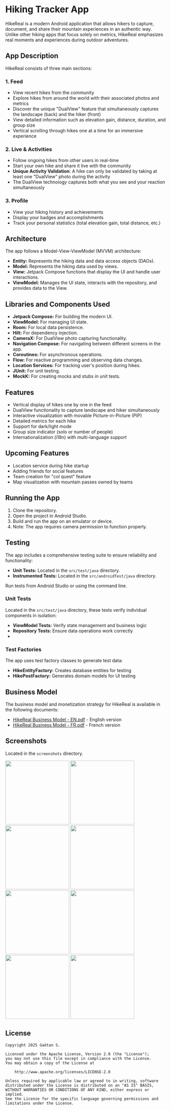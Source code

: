 # Hiking Tracker App

HikeReal is a modern Android application that allows hikers to capture, document, and share their mountain experiences in an authentic way. Unlike other hiking apps that focus solely on metrics, HikeReal emphasizes real moments and experiences during outdoor adventures.

## App Description

HikeReal consists of three main sections:

### 1. Feed
- View recent hikes from the community
- Explore hikes from around the world with their associated photos and metrics
- Discover the unique "DualView" feature that simultaneously captures the landscape (back) and the hiker (front)
- View detailed information such as elevation gain, distance, duration, and group size
- Vertical scrolling through hikes one at a time for an immersive experience

### 2. Live & Activities
- Follow ongoing hikes from other users in real-time
- Start your own hike and share it live with the community
- **Unique Activity Validation**: A hike can only be validated by taking at least one "DualView" photo during the activity
- The DualView technology captures both what you see and your reaction simultaneously

### 3. Profile
- View your hiking history and achievements
- Display your badges and accomplishments
- Track your personal statistics (total elevation gain, total distance, etc.)

## Architecture

The app follows a Model-View-ViewModel (MVVM) architecture:

* **Entity:** Represents the hiking data and data access objects (DAOs).
* **Model:** Represents the hiking data used by views.
* **View:** Jetpack Compose functions that display the UI and handle user interactions.
* **ViewModel:** Manages the UI state, interacts with the repository, and provides data to the View.

## Libraries and Components Used

* **Jetpack Compose:** For building the modern UI.
* **ViewModel:** For managing UI state.
* **Room:** For local data persistence.
* **Hilt:** For dependency injection.
* **CameraX:** For DualView photo capturing functionality.
* **Navigation Compose:** For navigating between different screens in the app.
* **Coroutines:** For asynchronous operations.
* **Flow:** For reactive programming and observing data changes.
* **Location Services:** For tracking user's position during hikes.
* **JUnit:** For unit testing.
* **MockK:** For creating mocks and stubs in unit tests.

## Features

* Vertical display of hikes one by one in the feed
* DualView functionality to capture landscape and hiker simultaneously
* Interactive visualization with movable Picture-in-Picture (PIP)
* Detailed metrics for each hike
* Support for dark/light mode
* Group size indicator (solo or number of people)
* Internationalization (i18n) with multi-language support

## Upcoming Features

* Location service during hike startup
* Adding friends for social features
* Team creation for "col quest" feature
* Map visualization with mountain passes owned by teams

## Running the App

1. Clone the repository.
2. Open the project in Android Studio.
3. Build and run the app on an emulator or device.
4. Note: The app requires camera permission to function properly. 

## Testing

The app includes a comprehensive testing suite to ensure reliability and functionality:

* **Unit Tests:** Located in the `src/test/java` directory.
* **Instrumented Tests:** Located in the `src/androidTest/java` directory.

Run tests from Android Studio or using the command line.

### Unit Tests
Located in the `src/test/java` directory, these tests verify individual components in isolation:
* **ViewModel Tests:** Verify state management and business logic
* **Repository Tests:** Ensure data operations work correctly
* 
### Test Factories
The app uses test factory classes to generate test data:
* **HikeEntityFactory:** Creates database entities for testing
* **HikePostFactory:** Generates domain models for UI testing

## Business Model

The business model and monetization strategy for HikeReal is available in the following documents:
- [HikeReal Business Model - EN.pdf](/business-model/HikeReal%20Business%20Model%20-%20EN.pdf) - English version
- [HikeReal Business Model - FR.pdf](/business-model/HikeReal%20Business%20Model%20-%20FR.pdf) - French version

## Screenshots

Located in the `screenshots` directory.

[<img src="screenshots/feed.png" width="200"/>](screenshots/feed.png)
[<img src="screenshots/new_hike.png" width="200"/>](screenshots/new_hike.png)
[<img src="screenshots/profile.png" width="200"/>](screenshots/profile.png)
[<img src="screenshots/feed_light.png" width="200"/>](screenshots/feed_light.png)
[<img src="screenshots/profile_light.png" width="200"/>](screenshots/profile_light.png)
[<img src="screenshots/camera.png" width="200"/>](screenshots/camera.png)
[<img src="screenshots/camera_choose.png" width="200"/>](screenshots/camera_choose.png)
[<img src="screenshots/new_feed.png" width="200"/>](screenshots/new_feed.png)


## License

```
Copyright 2025 Gaëtan S.

Licensed under the Apache License, Version 2.0 (the "License");
you may not use this file except in compliance with the License.
You may obtain a copy of the License at

    http://www.apache.org/licenses/LICENSE-2.0

Unless required by applicable law or agreed to in writing, software
distributed under the License is distributed on an "AS IS" BASIS,
WITHOUT WARRANTIES OR CONDITIONS OF ANY KIND, either express or implied.
See the License for the specific language governing permissions and
limitations under the License.
```
